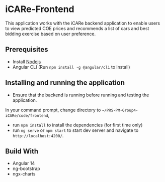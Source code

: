 # iCARe-Frontend

This application works with the iCARe backend application to enable users to view predicted COE prices and recommends a list of cars and best bidding exercise based on user preference.


## Prerequisites
* Install [Nodejs](https://nodejs.org/en/download/)
* Angular CLI (Run `npm install -g @angular/cli` to install)

## Installing and running the application

* Ensure that the backend is running before running and testing the application.

In your command prompt, change directory to `~/PRS-PM-Group4-iCARe/code/frontend`,
* run `npm install` to install the dependencies (for first time only)
* run `ng serve` or `npm start` to start dev server and navigate to `http://localhost:4200/`. 


## Build With

* Angular 14
* ng-bootstrap
* ngx-charts